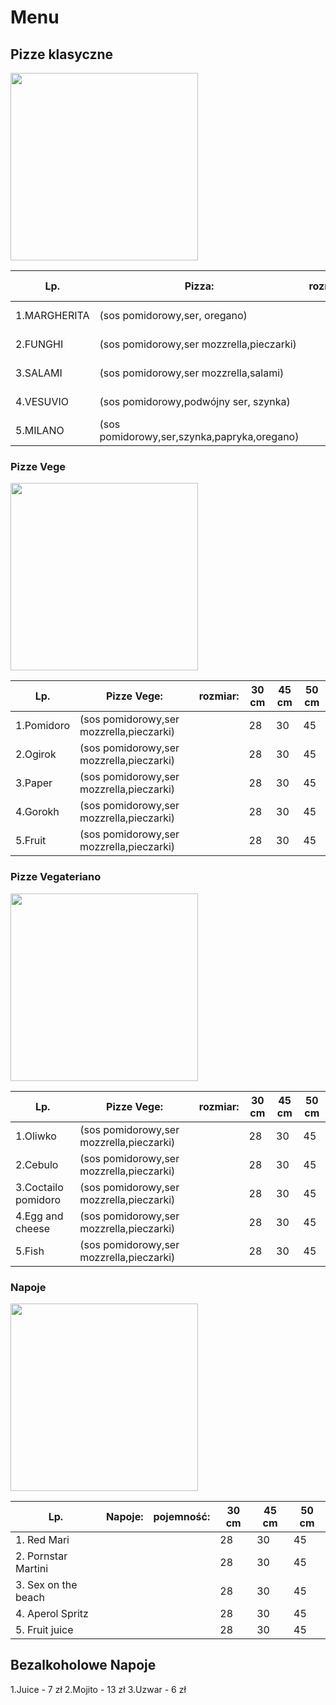 # Menu

## Pizze klasyczne

<img src ="img/pinar-kucuk-Ae7jQFDTPk4-unsplash.jpg" width=300 >

|Lp.| Pizza:                                                    |rozmiar:| 30 cm| 50 cm|60 cm|
|------------|--------------------------------------------------|--------|------|------|-----|
|1.MARGHERITA|(sos pomidorowy,ser, oregano)                     |        | 20 zł| 30   | 35  |            
|2.FUNGHI    |(sos pomidorowy,ser mozzrella,pieczarki)          |        | 22 zł| 30   | 35  |     
|3.SALAMI    |(sos pomidorowy,ser mozzrella,salami)             |        | 23 zł| 38   | 40  |     
|4.VESUVIO   |(sos pomidorowy,podwójny ser, szynka)             |        | 24 zł| 37   | 43  |     
|5.MILANO    |(sos pomidorowy,ser,szynka,papryka,oregano)       |        | 26 zł| 39   | 30  |     

### Pizze Vege

<img src ="img/jonas-kakaroto-zlKdLdMREtE-unsplash.jpg" width=300 >

|Lp.| Pizze Vege:                                               |rozmiar:|30 cm | 45 cm|50 cm|
|----------------|----------------------------------------------|--------|------|------|-----|
|     1.Pomidoro | (sos pomidorowy,ser mozzrella,pieczarki)	                                             |        |  28  |   30 |   45|                         
|     2.Ogirok   | (sos pomidorowy,ser mozzrella,pieczarki)	                                             |        |  28  |   30 |   45|   
|     3.Paper    | (sos pomidorowy,ser mozzrella,pieczarki)	                                             |        |  28  |   30 |   45|  
|     4.Gorokh   | (sos pomidorowy,ser mozzrella,pieczarki)	                                             |        |  28  |   30 |   45|  
|     5.Fruit    | (sos pomidorowy,ser mozzrella,pieczarki)	                                             |        |  28  |   30 |   45| 

### Pizze Vegateriano

<img src ="img/sahal-hameed-Nq9KlQTTEbQ-unsplash.jpg" width=300 >

|Lp.| Pizze Vege:                                                 |rozmiar:|30 cm | 45 cm|50 cm|
|------------------------|----------------------------------------|--------|------|------|-----|
|     1.Oliwko           |(sos pomidorowy,ser mozzrella,pieczarki)|        |  28  |   30 |   45|                         
|     2.Cebulo           |(sos pomidorowy,ser mozzrella,pieczarki)|        |  28  |   30 |   45|   
|     3.Coctailo pomidoro|(sos pomidorowy,ser mozzrella,pieczarki)|        |  28  |   30 |   45|  
|     4.Egg and cheese   |(sos pomidorowy,ser mozzrella,pieczarki)|        |  28  |   30 |   45|  
|     5.Fish             |(sos pomidorowy,ser mozzrella,pieczarki)|        |  28  |   30 |   45| 




### Napoje
<img src ="img/piret-ilver-uKp_coL3jNg-unsplash.jpg" width=300 >

|Lp.| Napoje:                                                  |pojemność:|30 cm | 45 cm|50 cm|
|---------------------|----------------------------------------|----------|------|------|-----|
|1.   Red Mari        |                                        |          |  28  |   30 |   45|                         
|2.   Pornstar Martini|                                        |          |  28  |   30 |   45|   
|3.   Sex on the beach|                                        |          |  28  |   30 |   45|  
|4.   Aperol Spritz   |                                        |          |  28  |   30 |   45|  
|5.   Fruit juice     |                                        |          |  28  |   30 |   45| 




## Bezalkoholowe Napoje
1.Juice - 7 zł
2.Mojito - 13 zł
3.Uzwar - 6 zł









